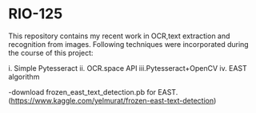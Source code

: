 # RIO-125
This repository contains my recent work in OCR,text extraction and recognition from images.
Following techniques were incorporated during the course of this project:

i.  Simple Pytesseract
ii. OCR.space API
iii.Pytesseract+OpenCV
iv. EAST algorithm

-download frozen_east_text_detection.pb for EAST.
(https://www.kaggle.com/yelmurat/frozen-east-text-detection)

